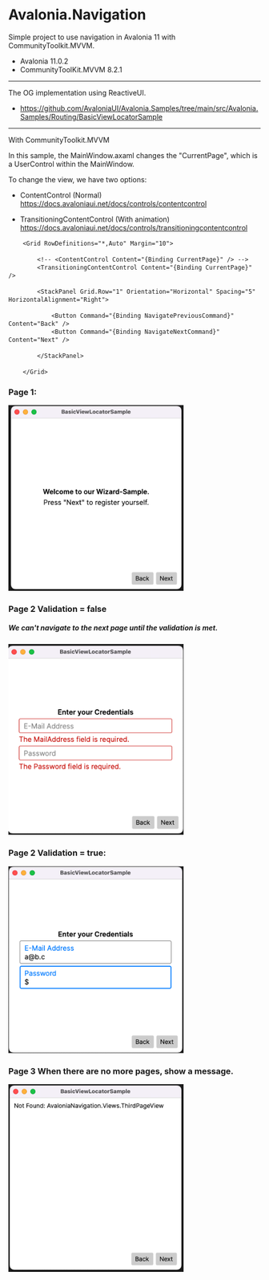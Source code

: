 # Avalonia.Navigation

Simple project to use navigation in Avalonia 11 with CommunityToolkit.MVVM.

* Avalonia 11.0.2
* CommunityToolKit.MVVM 8.2.1
---

The OG implementation using ReactiveUI.
* https://github.com/AvaloniaUI/Avalonia.Samples/tree/main/src/Avalonia.Samples/Routing/BasicViewLocatorSample

---
With CommunityToolkit.MVVM

In this sample, the MainWindow.axaml changes the "CurrentPage", which is a UserControl within the MainWindow.

To change the view, we have two options: 
- ContentControl (Normal)
  https://docs.avaloniaui.net/docs/controls/contentcontrol

- TransitioningContentControl (With animation)
  https://docs.avaloniaui.net/docs/controls/transitioningcontentcontrol

```
    <Grid RowDefinitions="*,Auto" Margin="10">

        <!-- <ContentControl Content="{Binding CurrentPage}" /> -->
        <TransitioningContentControl Content="{Binding CurrentPage}" /> 
        
        <StackPanel Grid.Row="1" Orientation="Horizontal" Spacing="5" HorizontalAlignment="Right">
            
            <Button Command="{Binding NavigatePreviousCommand}" Content="Back" />
            <Button Command="{Binding NavigateNextCommand}" Content="Next" />
            
        </StackPanel>

    </Grid>
```

### Page 1:
<img src="AvaloniaNavigation.Mvvm/Images/Page1.png" width="350">

### Page 2 Validation = false
##### We can't navigate to the next page until the validation is met.
<img src="AvaloniaNavigation.Mvvm/Images/Page2.png" width="350">

### Page 2 Validation = true:
<img src="AvaloniaNavigation.Mvvm/Images/Page2.1.png" width="350">

### Page 3 When there are no more pages, show a message.
<img src="AvaloniaNavigation.Mvvm/Images/Page3.png" width="350">